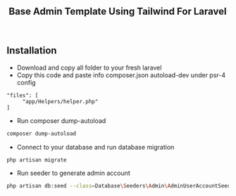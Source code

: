 <div align="center">
    <h2>Base Admin Template Using Tailwind For Laravel</h2>
</div>
<br/>

## Installation

- Download and copy all folder to your fresh laravel
- Copy this code and paste info composer.json autoload-dev under psr-4 config

```code
"files": [
     "app/Helpers/helper.php"
]
```
- Run composer dump-autoload
```sh
composer dump-autoload
```
- Connect to your database and run database migration
```sh
php artisan migrate
```
- Run seeder to generate admin account
```sh
php artisan db:seed --class=Database\Seeders\Admin\AdminUserAccountSeeder
```
